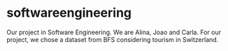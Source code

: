 # softwareengineering
Our project in Software Engineering.
We are Alina, Joao and Carla.
For our project, we chose a dataset from BFS considering tourism in Switzerland.
